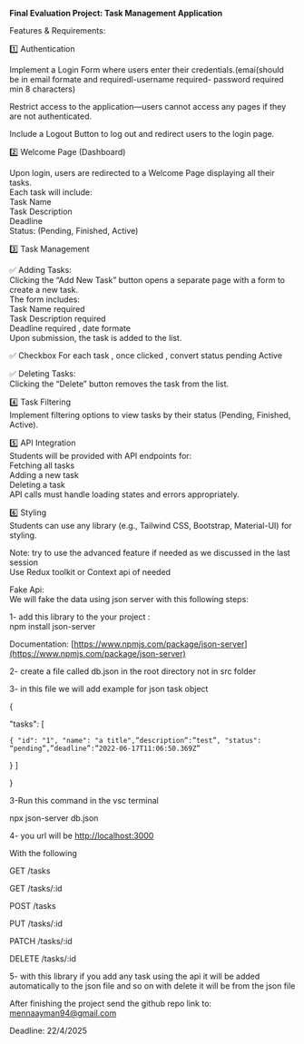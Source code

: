 **Final Evaluation Project: Task Management Application**

Features & Requirements:

1️⃣ Authentication

Implement a Login Form where users enter their credentials.(emai(should be in email formate and requiredl-username required- password required min 8 characters)

Restrict access to the application—users cannot access any pages if they are not authenticated.

Include a Logout Button to log out and redirect users to the login page.

2️⃣ Welcome Page (Dashboard)

Upon login, users are redirected to a Welcome Page displaying all their tasks.  
Each task will include:  
Task Name  
Task Description  
Deadline  
Status: (Pending, Finished, Active)

3️⃣ Task Management

✅ Adding Tasks:  
Clicking the “Add New Task” button opens a separate page with a form to create a new task.  
The form includes:  
Task Name required  
Task Description required  
Deadline required , date formate  
Upon submission, the task is added to the list.

✅ Checkbox For each task , once clicked , convert status pending Active

✅ Deleting Tasks:  
Clicking the “Delete” button removes the task from the list.

4️⃣ Task Filtering  
Implement filtering options to view tasks by their status (Pending, Finished, Active).

5️⃣ API Integration  
Students will be provided with API endpoints for:  
Fetching all tasks  
Adding a new task  
Deleting a task  
API calls must handle loading states and errors appropriately.

6️⃣ Styling  
Students can use any library (e.g., Tailwind CSS, Bootstrap, Material-UI) for styling.

Note: try to use the advanced feature if needed as we discussed in the last session  
 Use Redux toolkit or Context api of needed

Fake Api:  
We will fake the data using json server with this following steps:

1- add this library to the your project :  
npm install json-server

Documentation: [https://www.npmjs.com/package/json-server](https://www.npmjs.com/package/json-server)

2- create a file called db.json in the root directory not in src folder

3- in this file we will add example for json task object

{

"tasks": \[

    { "id": "1", "name": "a title",”description”:”test”, "status": “pending”,”deadline”:”2022-06-17T11:06:50.369Z”

} \]

}

3-Run this command in the vsc terminal

npx json-server db.json

4- you url will be [http://localhost:3000](http://localhost:3000)

With the following

GET /tasks

GET /tasks/:id

POST /tasks

PUT /tasks/:id

PATCH /tasks/:id

DELETE /tasks/:id

5- with this library if you add any task using the api it will be added automatically to the json file and so on with delete it will be from the json file

After finishing the project send the github repo link to: [mennaayman94@gmail.com](mailto:mennaayman94@gmail.com)

Deadline: 22/4/2025
